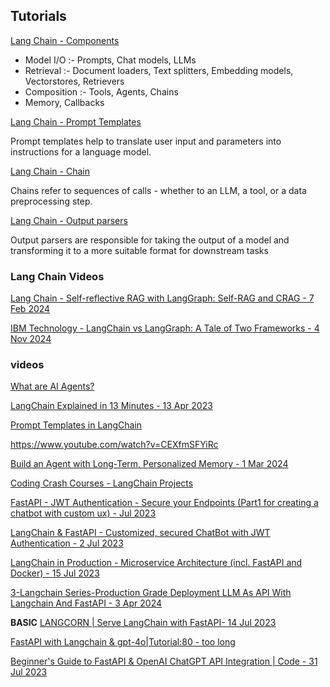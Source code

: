 ## Tutorials

[Lang Chain - Components](https://python.langchain.com/v0.1/docs/modules/)

* Model I/O :- Prompts, Chat models, LLMs
* Retrieval :- Document loaders, Text splitters, Embedding models, Vectorstores, Retrievers
* Composition :- Tools, Agents, Chains
* Memory, Callbacks

[Lang Chain - Prompt Templates](https://python.langchain.com/docs/concepts/prompt_templates/)

Prompt templates help to translate user input and parameters into instructions for a language model. 

[Lang Chain - Chain](https://python.langchain.com/v0.1/docs/modules/chains/)

Chains refer to sequences of calls - whether to an LLM, a tool, or a data preprocessing step.

[Lang Chain - Output parsers](https://www.udemy.com/course/langchain/learn/lecture/44709555#overview)

Output parsers are responsible for taking the output of a model and transforming it to a more suitable format for downstream tasks

### Lang Chain Videos

[Lang Chain - Self-reflective RAG with LangGraph: Self-RAG and CRAG - 7 Feb 2024](https://www.youtube.com/watch?v=pbAd8O1Lvm4)

[IBM Technology - LangChain vs LangGraph: A Tale of Two Frameworks - 4 Nov 2024 ](https://www.youtube.com/watch?v=qAF1NjEVHhY)


### videos

[What are AI Agents?](https://www.youtube.com/watch?v=F8NKVhkZZWI)

[LangChain Explained in 13 Minutes - 13 Apr 2023](https://www.youtube.com/watch?v=aywZrzNaKjs)

[Prompt Templates in LangChain ](https://www.youtube.com/watch?v=CEXfmSFYiRc&list=PLqbNDdqyX9E3SK5MipjVfdfKJ55vrwaOP&index=6)

https://www.youtube.com/watch?v=CEXfmSFYiRc

[Build an Agent with Long-Term, Personalized Memory - 1 Mar 2024](https://www.youtube.com/watch?v=oPCKB9MUP6c)

[Coding Crash Courses - LangChain Projects ](https://www.youtube.com/watch?v=Gn54EbU9mRg&list=PLNVqeXDm5tIrfqgauOoT_qh1AcXnkubuh&index=3)

[FastAPI - JWT Authentication - Secure your Endpoints (Part1 for creating a chatbot with custom ux) - Jul 2023](https://www.youtube.com/watch?v=O0qs1uRd1K4) 

[LangChain & FastAPI - Customized, secured ChatBot with JWT Authentication - 2 Jul 2023 ](https://www.youtube.com/watch?v=OqT3hKYoeTQ)

[LangChain in Production - Microservice Architecture (incl. FastAPI and Docker) - 15 Jul 2023](https://www.youtube.com/watch?v=I_4jEnDwGwI&t=35s)

[3-Langchain Series-Production Grade Deployment LLM As API With Langchain And FastAPI - 3 Apr 2024](https://www.youtube.com/watch?v=XWB5DXP-DO8)

**BASIC**
[LANGCORN | Serve LangChain with FastAPI- 14 Jul 2023](https://www.youtube.com/watch?v=D-FAWw3DEpw)

[FastAPI with Langchain & gpt-4o|Tutorial:80 - too long](https://www.youtube.com/watch?v=f8RVkLBcupI)

[Beginner's Guide to FastAPI & OpenAI ChatGPT API Integration | Code -  31 Jul 2023](https://www.youtube.com/watch?v=KVdP4SpWcc4)
